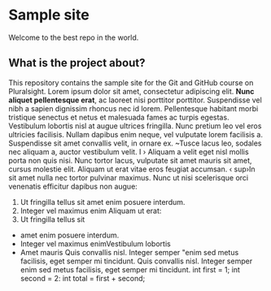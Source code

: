 # Sample site
Welcome to the best repo in the world.
## What is the project about?
This repository contains the sample site for the Git and GitHub course on Pluralsight.
Lorem ipsum dolor sit amet, consectetur adipiscing elit. **Nunc aliquet pellentesque erat**, ac laoreet nisi porttitor porttitor. Suspendisse vel nibh a sapien dignissim rhoncus nec id lorem. Pellentesque habitant morbi tristique senectus et netus et malesuada fames ac turpis egestas. Vestibulum lobortis nisl at augue ultrices fringilla. Nunc pretium leo vel eros ultricies facilisis. Nullam dapibus enim neque, vel vulputate lorem facilisis a. Suspendisse sit amet convallis velit, in ornare ex. ~Tusce lacus leo, sodales nec aliquam a, auctor vestibulum velit.
I
› Aliquam a velit eget nisl mollis porta non quis nisi.
Nunc tortor lacus, vulputate sit amet mauris sit amet, cursus molestie elit. Aliquam ut erat vitae eros feugiat accumsan. ‹ sup›In sit amet nulla nec tortor pulvinar maximus.</sup>
Nunc ut nisi scelerisque orci venenatis efficitur dapibus non augue:
1. Ut fringilla tellus sit
amet enim posuere interdum.
3. Integer vel maximus enim
Aliquam ut erat:
1. Ut fringilla tellus sit
- amet enim posuere interdum.
- Integer vel maximus enimVestibulum lobortis
- Amet mauris
Quis convallis nisl. Integer semper "enim sed metus facilisis, eget semper mi tincidunt.
Quis convallis nisl. Integer semper enim sed metus facilisis, eget semper mi tincidunt.
int first = 1;
int second = 2:
int total
= first + second;
